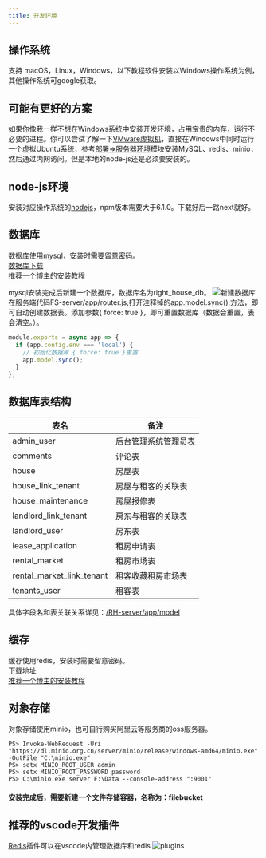 ```yaml
---
title: 开发环境
---
```

## 操作系统
支持 macOS，Linux，Windows，以下教程软件安装以Windows操作系统为例，其他操作系统可google获取。
## 可能有更好的方案
如果你像我一样不想在Windows系统中安装开发环境，占用宝贵的内存，运行不必要的进程。你可以尝试了解一下[VMware虚拟机](https://baike.baidu.com/item/VMware/5461553?fr=aladdin)，直接在Windows中同时运行一个虚拟Ubuntu系统，参考[部署=>服务器环境](/arrange/environment/)模块安装MySQL、redis、minio，然后通过内网访问。但是本地的node-js还是必须要安装的。
## node-js环境
安装对应操作系统的[nodejs](https://nodejs.org/en)，npm版本需要大于6.1.0。下载好后一路next就好。
## 数据库
数据库使用mysql，安装时需要留意密码。  
[数据库下载](https://dev.mysql.com/downloads/mysql/)  
[推荐一个博主的安装教程](https://blog.csdn.net/Zhangguohao666/article/details/105314085)  


mysql安装完成后新建一个数据库，数据库名为right_house_db。
![新建数据库](/mysql.png)  
在服务端代码FS-server/app/router.js,打开注释掉的app.model.sync();方法，即可自动创建数据表。添加参数{ force: true }，即可重置数据库（数据会重置，表会清空。）。
```javascript
module.exports = async app => {
  if (app.config.env === 'local') {
    // 初始化数据库 { force: true }重置
    app.model.sync();
  }
};
```
## 数据库表结构
|  表名   | 备注  | 
|  ----  | ----  |
| admin_user  | 后台管理系统管理员表 |
| comments  | 评论表 |
| house  | 房屋表 |
| house_link_tenant  | 房屋与租客的关联表 |
| house_maintenance  | 房屋报修表 |
| landlord_link_tenant  | 房东与租客的关联表 |
| landlord_user  | 房东表 |
| lease_application  | 租房申请表 |
| rental_market  | 租房市场表 |
| rental_market_link_tenant  | 租客收藏租房市场表 |
| tenants_user  | 租客表 |

具体字段名和表关联关系详见：[/RH-server/app/model](https://gitee.com/liuxin0128/right-house/tree/master/RH-server/app/model)

## 缓存
缓存使用redis，安装时需要留意密码。  
[下载地址](https://github.com/tporadowski/redis/)  
[推荐一个博主的安装教程](https://www.redis.com.cn/redis-installation.html)  
## 对象存储
对象存储使用minio，也可自行购买阿里云等服务商的oss服务器。

```shell
PS> Invoke-WebRequest -Uri "https://dl.minio.org.cn/server/minio/release/windows-amd64/minio.exe" -OutFile "C:\minio.exe"
PS> setx MINIO_ROOT_USER admin
PS> setx MINIO_ROOT_PASSWORD password
PS> C:\minio.exe server F:\Data --console-address ":9001"
```

#### 安装完成后，需要新建一个文件存储容器，名称为：filebucket
## 推荐的vscode开发插件
[Redis](https://marketplace.visualstudio.com/items?itemName=cweijan.vscode-redis-client)插件可以在vscode内管理数据库和redis
![plugins](/plugins.png)

